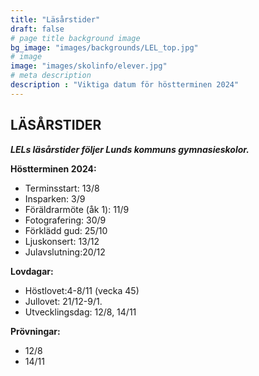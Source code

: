 ```yaml
---
title: "Läsårstider"
draft: false
# page title background image
bg_image: "images/backgrounds/LEL_top.jpg"
# image
image: "images/skolinfo/elever.jpg"
# meta description
description : "Viktiga datum för höstterminen 2024"
---
```



## LÄSÅRSTIDER

**_LELs läsårstider följer Lunds kommuns gymnasieskolor._**

<strong>Höstterminen 2024:</strong>

* Terminsstart: 13/8 
* Insparken: 3/9
* Föräldrarmöte (åk 1): 11/9
* Fotografering: 30/9
* Förklädd gud: 25/10
* Ljuskonsert: 13/12 
* Julavslutning:20/12 

<strong>Lovdagar:</strong>

* Höstlovet:4-8/11 (vecka 45) 
* Jullovet: 21/12-9/1.
* Utvecklingsdag: 12/8, 14/11

<strong>Prövningar:</strong>

* 12/8
* 14/11
